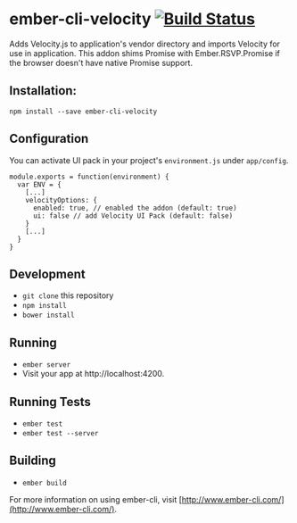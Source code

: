 # ember-cli-velocity [![Build Status](https://travis-ci.org/taras/ember-cli-velocity.svg)](https://travis-ci.org/taras/ember-cli-velocity)

Adds Velocity.js to application's vendor directory and imports Velocity for use in application. 
This addon shims Promise with Ember.RSVP.Promise if the browser doesn't have native Promise support.

## Installation: 

`npm install --save ember-cli-velocity`

## Configuration

You can activate UI pack in your project's `environment.js` under `app/config`.

```
module.exports = function(environment) {
  var ENV = {
  	[...]
    velocityOptions: {
      enabled: true, // enabled the addon (default: true)
      ui: false // add Velocity UI Pack (default: false)
    }
    [...]
  }
}
```

## Development

* `git clone` this repository
* `npm install`
* `bower install`

## Running

* `ember server`
* Visit your app at http://localhost:4200.

## Running Tests

* `ember test`
* `ember test --server`

## Building

* `ember build`

For more information on using ember-cli, visit [http://www.ember-cli.com/](http://www.ember-cli.com/).
